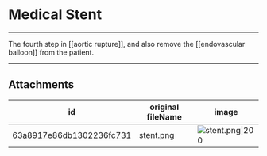 # Medical Stent

 

---

The fourth step in [[aortic rupture]], and also remove the [[endovascular balloon]] from the patient.

---

## Attachments

id | original fileName | image
---|---|---
[63a8917e86db1302236fc731](63a8917e86db1302236fc731.png) | stent.png | ![stent.png\|200](63a8917e86db1302236fc731.png)